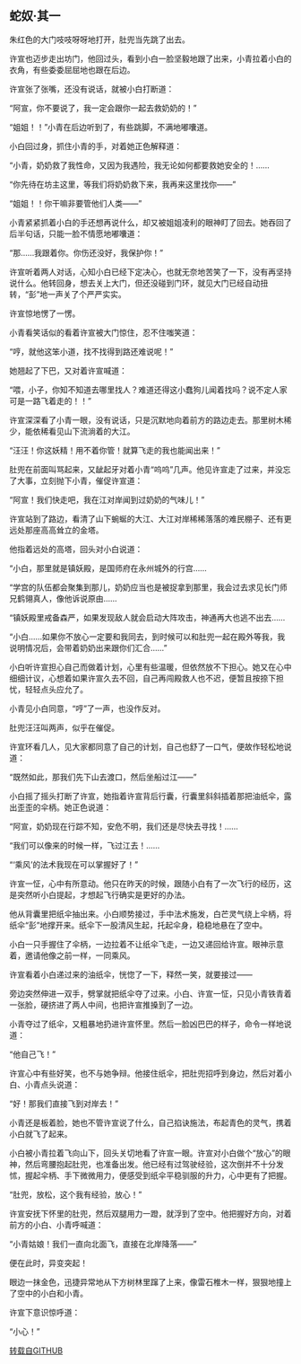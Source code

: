 ## 蛇奴·其一

朱红色的大门吱吱呀呀地打开，肚兜当先跳了出去。

许宣也迈步走出坊门，他回过头，看到小白一脸坚毅地跟了出来，小青拉着小白的衣角，有些委委屈屈地也跟在后边。

许宣张了张嘴，还没有说话，就被小白打断道：

“阿宣，你不要说了，我一定会跟你一起去救奶奶的！”

“姐姐！！”小青在后边听到了，有些跳脚，不满地嘟囔道。

小白回过身，抓住小青的手，对着她正色解释道：

“小青，奶奶救了我性命，又因为我遇险，我无论如何都要救她安全的！……

“你先待在坊主这里，等我们将奶奶救下来，我再来这里找你——”

“姐姐！！你干嘛非要管他们人类——”

小青紧紧抓着小白的手还想再说什么，却又被姐姐凌利的眼神盯了回去。她吞回了后半句话，只能一脸不情愿地嘟囔道：

“那……我跟着你。你伤还没好，我保护你！”

许宣听着两人对话，心知小白已经下定决心，也就无奈地苦笑了一下，没有再坚持说什么。他转回身，想去关上大门，但还没碰到门环，就见大门已经自动扭转，“彭”地一声关了个严严实实。

许宣惊地愣了一愣。

小青看笑话似的看着许宣被大门惊住，忍不住嗤笑道：

“哼，就他这笨小道，找不找得到路还难说呢！”

她翘起了下巴，又对着许宣喊道：

“喂，小子，你知不知道去哪里找人？难道还得这小蠢狗儿闻着找吗？说不定人家可是一路飞着走的！！”

许宣深深看了小青一眼，没有说话，只是沉默地向着前方的路边走去。那里树木稀少，能依稀看见山下流淌着的大江。

“汪汪！你这妖精！用不着你管！就算飞走的我也能闻出来！”

肚兜在前面叫骂起来，又龇起牙对着小青“呜呜”几声。他见许宣走了过来，并没忘了大事，立刻抛下小青，催促许宣道：

“阿宣！我们快走吧，我在江对岸闻到过奶奶的气味儿！”

许宣站到了路边，看清了山下蜿蜒的大江、大江对岸稀稀落落的难民棚子、还有更远处那座高高耸立的金塔。

他指着远处的高塔，回头对小白说道：

“小白，那里就是镇妖殿，是国师府在永州城外的行宫……

“学宫的队伍都会聚集到那儿，奶奶应当也是被捉拿到那里，我会过去求见长门师兄鹤翎真人，像他诉说原由……

“镇妖殿里戒备森严，如果发现敌人就会启动大阵攻击，神通再大也逃不出去……

“小白……如果你不放心一定要和我同去，到时候可以和肚兜一起在殿外等我，我说明情况后，会带着奶奶出来跟你们汇合……”

小白听许宣担心自己而做着计划，心里有些温暖，但依然放不下担心。她又在心中细细计议，心想着如果许宣久去不回，自己再闯殿救人也不迟，便暂且按捺下担忧，轻轻点头应允了。

小青见小白同意，“哼”了一声，也没作反对。

肚兜汪汪叫两声，似乎在催促。

许宣环看几人，见大家都同意了自己的计划，自己也舒了一口气，便故作轻松地说道：

“既然如此，那我们先下山去渡口，然后坐船过江——”

小白摇了摇头打断了许宣，她指着许宣背后行囊，行囊里斜斜插着那把油纸伞，露出歪歪的伞柄。她正色说道：

“阿宣，奶奶现在行踪不知，安危不明，我们还是尽快去寻找！……

“我们可以像来的时候一样，飞过江去！……

“‘乘风’的法术我现在可以掌握好了！”

许宣一怔，心中有所意动。他只在昨天的时候，跟随小白有了一次飞行的经历，这是突然听小白提起，才想起飞行确实是更好的办法。

他从背囊里把纸伞抽出来。小白顺势接过，手中法术施发，白芒灵气绕上伞柄，将纸伞“彭”地撑开来。纸伞下一股清风生起，托起伞身，稳稳地悬在了空中。

小白一只手握住了伞柄，一边拉着不让纸伞飞走，一边又递回给许宣。眼神示意着，邀请他像之前一样，一同乘风。

许宣看着小白递过来的油纸伞，恍惚了一下，释然一笑，就要接过——

旁边突然伸进一双手，劈掌就把纸伞夺了过来。小白、许宣一怔，只见小青铁青着一张脸，硬挤进了两人中间，也把许宣推搡到了一边。

小青夺过了纸伞，又粗暴地扔进许宣怀里。然后一脸凶巴巴的样子，命令一样地说道：

“他自己飞！”

许宣心中有些好笑，也不与她争辩。他接住纸伞，把肚兜招呼到身边，然后对着小白、小青点头说道：

“好！那我们直接飞到对岸去！”

小青还是板着脸，她也不管许宣说了什么，自己掐诀施法，布起青色的灵气，携着小白就飞了起来。

小白被小青拉着飞向山下，回头关切地看了许宣一眼。许宣对小白做个“放心”的眼神，然后弯腰抱起肚兜，也准备出发。他已经有过驾驶经验，这次倒并不十分发怵，握起伞柄、手下微微用力，便感受到纸伞平稳驯服的升力，心中更有了把握。

“肚兜，放松，这个我有经验，放心！”

许宣安抚下怀里的肚兜，然后双腿用力一蹬，就浮到了空中。他把握好方向，对着前方的小白、小青呼喊道：

“小青姑娘！我们一直向北面飞，直接在北岸降落——”

便在此时，异变突起！

眼边一抹金色，迅捷异常地从下方树林里蹿了上来，像雷石椎木一样，狠狠地撞上了空中的小白和小青。

许宣下意识惊呼道：

“小心！”

[转载自GITHUB](https://github.com/NinePieces/BaiSheYuanQi)